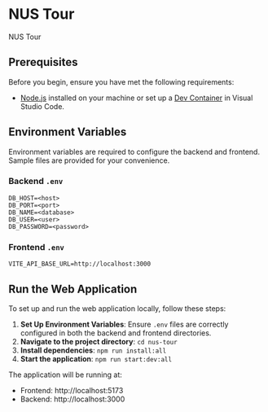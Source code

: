 # NUS Tour

NUS Tour

## Prerequisites

Before you begin, ensure you have met the following requirements:

- [Node.js](https://nodejs.org) installed on your machine or set up a [Dev Container](https://code.visualstudio.com/docs/devcontainers/containers) in Visual Studio Code.

## Environment Variables

Environment variables are required to configure the backend and frontend. Sample files are provided for your convenience.

### Backend `.env`

```
DB_HOST=<host>
DB_PORT=<port>
DB_NAME=<database>
DB_USER=<user>
DB_PASSWORD=<password>
```

### Frontend `.env`

```
VITE_API_BASE_URL=http://localhost:3000
```

## Run the Web Application

To set up and run the web application locally, follow these steps:

1. **Set Up Environment Variables**: Ensure `.env` files are correctly configured in both the backend and frontend directories.
2. **Navigate to the project directory**: `cd nus-tour`
3. **Install dependencies**: `npm run install:all`
4. **Start the application**: `npm run start:dev:all`

The application will be running at:

- Frontend: http://localhost:5173
- Backend: http://localhost:3000

